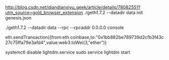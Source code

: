 http://blog.csdn.net/diandianxiyu_geek/article/details/78082551?utm_source=gold_browser_extension
./geth1.7.2 --datadir data init genesis.json

./geth1.7.2 --datadir data  --rpc --rpcaddr 0.0.0.0  console

eth.sendTransaction({from:eth.coinbase,to:"0x1bb882be789739d2cfb3f43c27c75ffa79e3afd4",value:web3.toWei(3,"ether")}

systemctl disable lightdm.service
sudo service lightdm start